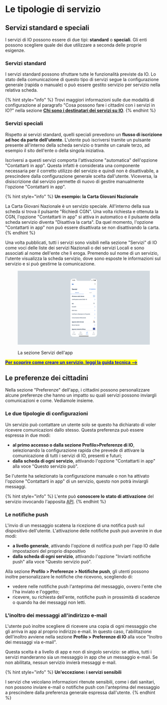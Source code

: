 # Le tipologie di servizio

## Servizi standard e speciali&#x20;

I servizi di IO possono essere di due tipi: **standard** o **speciali**. Gli enti possono scegliere quale dei due utilizzare a seconda delle proprie esigenze.

### Servizi standard&#x20;

I servizi standard possono sfruttare tutte le funzionalità previste da IO. Lo stato della comunicazione di questo tipo di servizi segue la configurazione generale (rapida o manuale) o può essere gestito servizio per servizio nella relativa scheda.

{% hint style="info" %}
Trovi maggiori informazioni sulle due modalità di configurazione al paragrafo "Cosa possono fare i cittadini con i servizi in IO?" nella sezione [**Chi sono i destinatari dei servizi su** **IO**](../gli-attori-di-io/chi-sono-i-destinatari-dei-servizi-su-io.md).
{% endhint %}

### Servizi speciali

Rispetto ai servizi standard, quelli speciali prevedono un **flusso di iscrizione ad hoc da parte dell'utente**. L'utente può iscriversi tramite un pulsante presente all'interno della scheda servizio o tramite un canale terzo, ad esempio il sito dell'ente o della singola iniziativa.

Iscriversi a questi servizi comporta l'attivazione "automatica" dell'opzione "Contattarti in app". Questa infatti è considerata una componente necessaria per il corretto utilizzo del servizio e quindi non è disattivabile, a prescindere dalla configurazione generale scelta dall'utente. Viceversa, la disiscrizione dal servizio permette di nuovo di gestire manualmente l'opzione "Contattarti in app".&#x20;

{% hint style="info" %}
**Un esempio: la Carta Giovani Nazionale**

La Carta Giovani Nazionale è un servizio speciale. All'interno della sua scheda si trova il pulsante "Richiedi CGN". Una volta richiesta e ottenuta la CGN, l'opzione "Contattarti in app" si attiva in automatico e il pulsante della scheda servizio diventa "Disattiva la carta". Da quel momento, l'opzione "Contattarti in app" non può essere disattivata se non disattivando la carta.
{% endhint %}

Una volta pubblicati, tutti i servizi sono visibili nella sezione "Servizi" di IO come voci delle liste dei servizi Nazionali o dei servizi Locali e sono associati al nome dell'ente che li eroga. Premendo sul nome di un servizio, l'utente visualizza la scheda servizio, dove sono esposte le informazioni sul servizio e si può gestirne la comunicazione.

<figure><img src="../.gitbook/assets/servizi.png" alt=""><figcaption><p>La sezione Servizi dell'app</p></figcaption></figure>

[<mark style="color:blue;">**Per scoprire come creare un servizio, leggi la guida tecnica -->**</mark>](http://127.0.0.1:5000/s/coSKRte21UjDBRWKLtEs/funzionalita/creare-un-servizio)&#x20;

## Le preferenze dei cittadini

Nella sezione "Preferenze" dell'app, i cittadini possono personalizzare alcune preferenze che hanno un impatto su quali servizi possono inviargli comunicazioni e come. Vediamole insieme.

### Le due tipologie di configurazioni

Un servizio può contattare un utente solo se questo ha dichiarato di voler ricevere comunicazioni dallo stesso. Questa preferenza può essere espressa in due modi:

* **al primo accesso o dalla sezione Profilo>Preferenze di IO**, selezionando la configurazione rapida che prevede di attivare la comunicazione di tutti i servizi di IO, presenti e futuri;
* **dalla scheda di ogni servizio**, attivando l'opzione "Contattarti in app" alla voce "Questo servizio può".

Se l'utente ha selezionato la configurazione manuale o non ha attivato l'opzione "Contattarti in app" di un servizio, questo non potrà inviargli messaggi.&#x20;

{% hint style="info" %}
L'ente può **conoscere lo stato di attivazione** del servizio invocando l'apposita [API](http://127.0.0.1:5000/s/coSKRte21UjDBRWKLtEs/api/api-messaggi/get-a-user-profile-using-post).
{% endhint %}

### Le notifiche push&#x20;

L'invio di un messaggio scatena la ricezione di una notifica push sul dispositivo dell'utente. L'attivazione delle notifiche push può avvenire in due modi:&#x20;

* **a livello generale**, attivando l'opzione di notifica push per l'app IO dalle impostazioni del proprio dispositivo
* **dalla scheda di ogni servizio**, attivando l'opzione "Inviarti notifiche push" alla voce "Questo servizio può".

Alla sezione **Profilo > Preferenze > Notifiche push**, gli utenti possono inoltre personalizzare le notifiche che ricevono, scegliendo di:

* vedere nelle notifiche push l'anteprima del messaggio, ovvero l'ente che l'ha inviato e l'oggetto;
* ricevere, su richiesta dell'ente, notifiche push in prossimità di scadenze o quando ha dei messaggi non letti.

### L'inoltro dei messaggi all'indirizzo e-mail

L'utente può inoltre scegliere di ricevere una copia di ogni messaggio che gli arriva in app al proprio indirizzo e-mail. In questo caso, l'abilitazione dell'inoltro avviene nella sezione **Profilo > Preferenze di IO** alla voce "Inoltro dei messaggi via e-mail".

Questa scelta è a livello di app e non di singolo servizio: se attiva, tutti i servizi manderanno sia un messaggio in app che un messaggio e-mail. Se non abilitata, nessun servizio invierà messaggi e-mail.

{% hint style="info" %}
**Un'eccezione: i servizi sensibili**

I servizi che veicolano informazioni ritenute sensibili, come i dati sanitari, non possono inviare e-mail o notifiche push con l'anteprima del messaggio a prescindere dalla preferenza generale espressa dall'utente.
{% endhint %}
